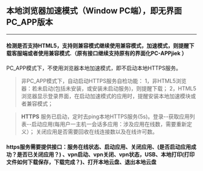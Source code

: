 ## 本地浏览器加速模式（Window PC端），即无界面PC_APP版本
----------
#### 检测是否支持HTML5，支持则兼容模式继续使用兼容模式，加速模式，则提醒下载客服端或者使用兼容模式.（原有接口继续支持原有的界面化PC-APPjiek ）

PC_APP模式下，不使用浏览器本地加速模式，即不启动本地HTTPS服务。

>非PC_APP模式下，自动启动HTTPS服务自检功能：
1，非HTML5浏览器：若未启动(包括未安装，或安装未启动服务)，则提醒下载；
2，HTML5浏览器显示登录界面，在启动加速模式的应用时，提醒安装本地加速模块或者兼容模式；

> **HTTPS** 服务已启动，定时去ping本地HTTPS服务(5s)。登录--获取应用列表--启动应用(每用户一主机一会话多应用：涉及应用在线数，需要重新定义）；
关闭应用是否需要回收在线连接数以及在线许可数。

#### https服务需要提供接口：服务在线状态、启动应用、关闭应用、(是否启动应用成功？是否已关闭应用？) 、vpn启动、vpn关闭、vpn状态，USB、本地打印(打印文件如何下载保存，下载完成？)、打开本地云盘、退出本地云盘
